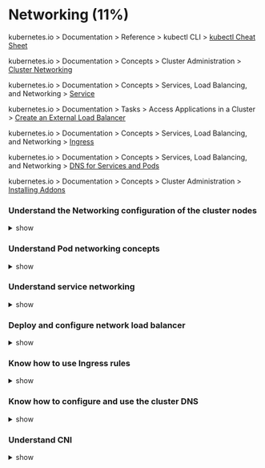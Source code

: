 # Networking (11%)

kubernetes.io > Documentation > Reference > kubectl CLI > [kubectl Cheat Sheet](https://kubernetes.io/docs/reference/kubectl/cheatsheet/)

kubernetes.io > Documentation > Concepts > Cluster Administration > [Cluster Networking](https://kubernetes.io/docs/concepts/cluster-administration/networking/)

kubernetes.io > Documentation > Concepts > Services, Load Balancing, and Networking > [Service](https://kubernetes.io/docs/concepts/services-networking/service/)

kubernetes.io > Documentation > Tasks > Access Applications in a Cluster > [Create an External Load Balancer](https://kubernetes.io/docs/tasks/access-application-cluster/create-external-load-balancer/)

kubernetes.io > Documentation > Concepts > Services, Load Balancing, and Networking > [Ingress](https://kubernetes.io/docs/concepts/services-networking/ingress/)

kubernetes.io > Documentation > Concepts > Services, Load Balancing, and Networking > [DNS for Services and Pods](https://kubernetes.io/docs/concepts/services-networking/dns-pod-service/)

kubernetes.io > Documentation > Concepts > Cluster Administration > [Installing Addons](https://kubernetes.io/docs/concepts/cluster-administration/addons/)



###  

### Understand the Networking configuration of the cluster nodes

<details><summary>show</summary>
<p>

```bash
$ ip addr
$ ip link
$ ip link show ens3
$ arp node01
$ ip link show docker0 
$ ip route show default
$ netstat -nplt
$ netstat -anp | grep etcd

```

</p>
</details>

### Understand Pod networking concepts

<details><summary>show</summary>
<p>



```bash
$ ip netns add white
$ ip netns
$ ip netns exec white ip link
$ ip -n red link
$ ip netns exec white arp
$ ip netns exec white route
$ ip link set veth-white netns white
$ ip -n white addr add 192.168.1.1 dev veth-white
$ ip -n white link set veth-white up
$ ip link add v-net-0 type bridge
$ ip link set dev v-net-0 up
$ ip link add veth-white type veth peer name veth-white-br
$ ip link set veth-white netns white
$ ip link set veth-white-br master v-net-0
$ ip -n white addr add 192.168.1.1 dev veth-white
$ ip -n white link set veth-white up
$ docker network ls
$ docker inspect <network ns>

```

![pod communication](http://www.kubernet.io/images/networking_cka_1.jpg)

</p>
</details>

### Understand service networking

<details><summary>show</summary>
<p>

```
$ ps aux | grep kube-api

--service-cluster-ip-range=10.0.0.0/24

$ iptables -L -t net | grep <service name>
$ cat /var/log/kube-proxy.log
$ kubectl logs weave-net-cwpbj weave -n kube-system

check for ipalloc-range:

$ kubectl logs <kube-proxy-pod> -n kube-system

Check for "Flag proxy-mode="" unknown, assuming iptables proxy"
```



</p>
</details>

### Deploy and configure network load balancer

<details><summary>show</summary>
<p>

```bash
$ cat influxdbpod.yaml

apiVersion: v1
kind: Pod
metadata:
  name: influxdb
  labels:
    name: influxdb
spec:
  containers:
     - name: influxdb
       image: influxdb
       ports:
         - containerPort: 8086

$ cat influxdbservice.yaml

kind: Service
apiVersion: v1
metadata:
  name: influxdb
spec:
  type: LoadBalancer
  ports:
    - port: 8086
  selector:
    name: influxdb

```



</p>
</details>

### Know how to use Ingress rules

<details><summary>show</summary>
<p>

```bash
$ cat ingress-controller.yaml

---

kind: Namespace
apiVersion: v1
metadata:
  name: ingress-space

---

kind: ConfigMap
apiVersion: v1
metadata:
  name: nginx-configuration
  namespace: ingress-space

---
apiVersion: extensions/v1beta1
kind: Deployment
metadata:
  name: nginx-ingress-controller
  namespace: ingress-space
spec:
  replicas: 1
  selector:
    matchLabels:
      name: nginx-ingress
  template:
    metadata:
      labels:
        name: nginx-ingress
    spec:
      serviceAccountName: nginx-ingress-serviceaccount
      containers:
        - name: nginx-ingress-controller
          image: quay.io/kubernetes-ingress-controller/nginx-ingress-controller:0.21.0
          args:
            - /nginx-ingress-controller
            - --configmap=$(POD_NAMESPACE)/nginx-configuration
            - --default-backend-service=app-space/default-http-backend
          env:
            - name: POD_NAME
              valueFrom:
                fieldRef:
                  fieldPath: metadata.name
            - name: POD_NAMESPACE
              valueFrom:
                fieldRef:
                  fieldPath: metadata.namespace
          ports:
            - name: http
              containerPort: 80
            - name: https
              containerPort: 443

---
apiVersion: v1
kind: Service
metadata:
  name: ingress-service
  namespace: ingress-space
spec:
  type: NodePort
  ports:
  - port: 80
    targetPort: 80
    protocol: TCP
    nodePort: 30080
    name: http
  - port: 443
    targetPort: 443
    protocol: TCP
    name: https
  selector:
    name: nginx-ingress


---
apiVersion: v1
kind: ServiceAccount
metadata:
  name: nginx-ingress-serviceaccount
  namespace: ingress-space
  labels:
    app.kubernetes.io/name: ingress-nginx
    app.kubernetes.io/part-of: ingress-nginx

---
apiVersion: rbac.authorization.k8s.io/v1beta1
kind: ClusterRole
metadata:
  name: nginx-ingress-clusterrole
  labels:
    app.kubernetes.io/name: ingress-nginx
    app.kubernetes.io/part-of: ingress-nginx
rules:
  - apiGroups:
      - ""
    resources:
      - configmaps
      - endpoints
      - nodes
      - pods
      - secrets
    verbs:
      - list
      - watch
  - apiGroups:
      - ""
    resources:
      - nodes
    verbs:
      - get
  - apiGroups:
      - ""
    resources:
      - services
    verbs:
      - get
      - list
      - watch
  - apiGroups:
      - "extensions"
    resources:
      - ingresses
    verbs:
      - get
      - list
      - watch
  - apiGroups:
      - ""
    resources:
      - events
    verbs:
      - create
      - patch
  - apiGroups:
      - "extensions"
    resources:
      - ingresses/status
    verbs:
      - update

---
apiVersion: rbac.authorization.k8s.io/v1beta1
kind: Role
metadata:
  name: nginx-ingress-role
  namespace: ingress-space
  labels:
    app.kubernetes.io/name: ingress-nginx
    app.kubernetes.io/part-of: ingress-nginx
rules:
  - apiGroups:
      - ""
    resources:
      - configmaps
      - pods
      - secrets
      - namespaces
    verbs:
      - get
  - apiGroups:
      - ""
    resources:
      - configmaps
    resourceNames:
      # Defaults to "<election-id>-<ingress-class>"
      # Here: "<ingress-controller-leader>-<nginx>"
      # This has to be adapted if you change either parameter
      # when launching the nginx-ingress-controller.
      - "ingress-controller-leader-nginx"
    verbs:
      - get
      - update
  - apiGroups:
      - ""
    resources:
      - configmaps
    verbs:
      - create
  - apiGroups:
      - ""
    resources:
      - endpoints
    verbs:
      - get

---
apiVersion: rbac.authorization.k8s.io/v1beta1
kind: RoleBinding
metadata:
  name: nginx-ingress-role-nisa-binding
  namespace: ingress-space
  labels:
    app.kubernetes.io/name: ingress-nginx
    app.kubernetes.io/part-of: ingress-nginx
roleRef:
  apiGroup: rbac.authorization.k8s.io
  kind: Role
  name: nginx-ingress-role
subjects:
  - kind: ServiceAccount
    name: nginx-ingress-serviceaccount


---
apiVersion: rbac.authorization.k8s.io/v1beta1
kind: ClusterRoleBinding
metadata:
  name: nginx-ingress-clusterrole-nisa-binding
  labels:
    app.kubernetes.io/name: ingress-nginx
    app.kubernetes.io/part-of: ingress-nginx
roleRef:
  apiGroup: rbac.authorization.k8s.io
  kind: ClusterRole
  name: nginx-ingress-clusterrole
subjects:
  - kind: ServiceAccount
    name: nginx-ingress-serviceaccount
    namespace: ingress-space


$ cat ingress-resource.yaml

---
apiVersion: extensions/v1beta1
kind: Ingress
metadata:
  name: ingress-wear-watch
  namespace: app-space
  annotations:
    nginx.ingress.kubernetes.io/rewrite-target: /
    nginx.ingress.kubernetes.io/ssl-redirect: "false"
spec:
  rules:
  - http:
      paths:
      - path: /wear
        backend:
          serviceName: wear-service
          servicePort: 8080
      - path: /watch
        backend:
          serviceName: video-service
          servicePort: 8080

$ kubectl get ingress
$ kubectl describe ingress --namespace app-space
$ kubectl create ns ingress-space
$ kubectl create configmap nginx-configuration --namespace ingress-space
$ kubectl create serviceaccount ingress-serviceaccount --namespace ingress-space
$ kubectl get roles,rolebindings --namespace ingress-space
$ kubectl expose deployment -n ingress-space ingress-controller --type=NodePort --port=80 --name=ingress --dry-run -o yaml > ingress.yaml

```



![image-20190627210347263](https://github.com/stretchcloud/cka-lab-practice/blob/master/Ingress-Flow.png)



</p>
</details>

### Know how to configure and use the cluster DNS

<details><summary>show</summary>
<p>

```bash
$ curl http://web-service.apps.svc.cluster.local
$ curl http://10-10-10-5.apps.pod.cluster.local
$ cat /etc/coredns/Corefile
$ kubectl get configmap -n kube-system
$ kubectl get service -n kube-system
$ ps aux | grep coredns

-conf /etc/coredns/Corefile

$ kubectl exec <coredns pod> -n kube-system ps
$ kubectl describe configmap coredns -n kube-system
$ kubectl set env deployment/webapp DB_Host=mysql.payroll
$ kubectl exec -it hr nslookup mysql.payroll > /root/nslookup.out

```

</p>
</details>

### Understand CNI

<details><summary>show</summary>
<p>

```bash
$ cat /etc/system/system.d/kubelet.service

--network-plugin=cni \\
--cni-bin-dir=/opt/cni/bin \\
--cni-conf-dir=/etc/cni/net.d \\

$ ps -aux | grep -i kubelet
$ cat /etc/cni/net.d/net-script.conf

{
	"cniversion": "0.2.0",
	"name": "mynet",
	"type": "net-script",
	"bridge": "cni0",
	"isGateway": true,
	"ipMasq": true,
	"ipam": {
		"type": "host-local",
		"subnet": "10.10.0.0/16",
		"routes": [
		{
			"dst": "0.0.0.0/0"
		}
		]
	}
}

$ kubectl apply -f "https://cloud.weave.works/k8s/net?k8s-version=$(kubectl version | base64 | tr -d '\n')"

Weave CNI Range -> 10.32.0.0/12 (10.32.0.1 - 10.47.255.254)

$ ip addr show weave
```

</p>
</details>

